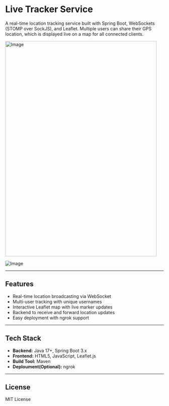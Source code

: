 # Live Tracker Service

A real-time location tracking service built with Spring Boot, WebSockets (STOMP over SockJS), and Leaflet. Multiple users can share their GPS location, which is displayed live on a map for all connected clients.



<img width="481" height="682" alt="Image" src="https://github.com/user-attachments/assets/b2837e23-68d3-48af-a7eb-3a930d8a7e56" />

![Image](https://github.com/user-attachments/assets/b7d55e93-f7d9-449d-a147-77e553f1a97b)

---

## Features

- Real-time location broadcasting via WebSocket
- Multi-user tracking with unique usernames
- Interactive Leaflet map with live marker updates
- Backend to receive and forward location updates
- Easy deployment with ngrok support

---

## Tech Stack

- **Backend:** Java 17+, Spring Boot 3.x
- **Frontend:** HTML5, JavaScript, Leaflet.js
- **Build Tool:** Maven
- **Deploument(Optional):** ngrok

---

## License

MIT License
